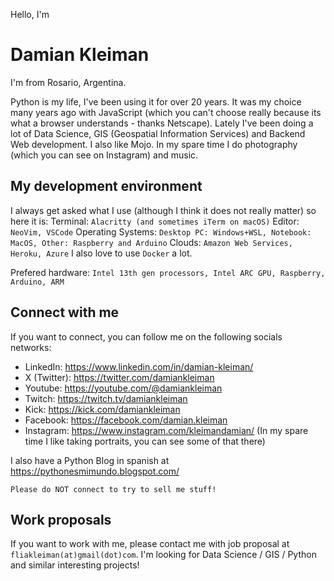 Hello, I'm 
# Damian Kleiman

I'm from Rosario, Argentina. 

Python is my life, I've been using it for over 20 years. It was my choice many years ago with JavaScript (which you can't choose really because its what a browser understands - thanks Netscape).
Lately I've been doing a lot of Data Science, GIS (Geospatial Information Services) and Backend Web development. I also like Mojo.
In my spare time I do photography (which you can see on Instagram) and music.

## My development environment

I always get asked what I use (although I think it does not really matter) so here it is:
Terminal:
`
Alacritty (and sometimes iTerm on macOS)
`
Editor:
` 
NeoVim, VSCode
`
Operating Systems:
`
Desktop PC: Windows+WSL, Notebook: MacOS, Other: Raspberry and Arduino
`
Clouds:
`
Amazon Web Services, Heroku, Azure
`
I also love to use `Docker` a lot.

Prefered hardware:
`
Intel 13th gen processors, Intel ARC GPU, Raspberry, Arduino, ARM
`


## Connect with me
If you want to connect, you can follow me on the following socials networks:
- LinkedIn: https://www.linkedin.com/in/damian-kleiman/
- X (Twitter): https://twitter.com/damiankleiman
- Youtube: https://youtube.com/@damiankleiman
- Twitch: https://twitch.tv/damiankleiman
- Kick: https://kick.com/damiankleiman
- Facebook: https://facebook.com/damian.kleiman
- Instagram: https://www.instagram.com/kleimandamian/
  (In my spare time I like taking portraits, you can see some of that there)

I also have a Python Blog in spanish at https://pythonesmimundo.blogspot.com/

`
Please do NOT connect to try to sell me stuff!
`

## Work proposals
If you want to work with me, please contact me with job proposal at `fliakleiman(at)gmail(dot)com`. I'm looking for Data Science / GIS / Python and similar interesting projects! 
